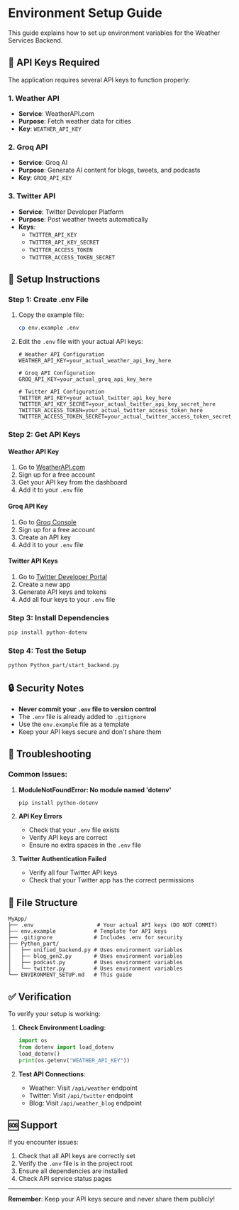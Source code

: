 # Environment Setup Guide

This guide explains how to set up environment variables for the Weather Services Backend.

## 🔐 API Keys Required

The application requires several API keys to function properly:

### 1. Weather API
- **Service**: WeatherAPI.com
- **Purpose**: Fetch weather data for cities
- **Key**: `WEATHER_API_KEY`

### 2. Groq API
- **Service**: Groq AI
- **Purpose**: Generate AI content for blogs, tweets, and podcasts
- **Key**: `GROQ_API_KEY`

### 3. Twitter API
- **Service**: Twitter Developer Platform
- **Purpose**: Post weather tweets automatically
- **Keys**: 
  - `TWITTER_API_KEY`
  - `TWITTER_API_KEY_SECRET`
  - `TWITTER_ACCESS_TOKEN`
  - `TWITTER_ACCESS_TOKEN_SECRET`

## 📝 Setup Instructions

### Step 1: Create .env File
1. Copy the example file:
   ```bash
   cp env.example .env
   ```

2. Edit the `.env` file with your actual API keys:
   ```env
   # Weather API Configuration
   WEATHER_API_KEY=your_actual_weather_api_key_here
   
   # Groq API Configuration
   GROQ_API_KEY=your_actual_groq_api_key_here
   
   # Twitter API Configuration
   TWITTER_API_KEY=your_actual_twitter_api_key_here
   TWITTER_API_KEY_SECRET=your_actual_twitter_api_key_secret_here
   TWITTER_ACCESS_TOKEN=your_actual_twitter_access_token_here
   TWITTER_ACCESS_TOKEN_SECRET=your_actual_twitter_access_token_secret_here
   ```

### Step 2: Get API Keys

#### Weather API Key
1. Go to [WeatherAPI.com](https://www.weatherapi.com/)
2. Sign up for a free account
3. Get your API key from the dashboard
4. Add it to your `.env` file

#### Groq API Key
1. Go to [Groq Console](https://console.groq.com/)
2. Sign up for a free account
3. Create an API key
4. Add it to your `.env` file

#### Twitter API Keys
1. Go to [Twitter Developer Portal](https://developer.twitter.com/)
2. Create a new app
3. Generate API keys and tokens
4. Add all four keys to your `.env` file

### Step 3: Install Dependencies
```bash
pip install python-dotenv
```

### Step 4: Test the Setup
```bash
python Python_part/start_backend.py
```

## 🔒 Security Notes

- **Never commit your `.env` file to version control**
- The `.env` file is already added to `.gitignore`
- Use the `env.example` file as a template
- Keep your API keys secure and don't share them

## 🚨 Troubleshooting

### Common Issues:

1. **ModuleNotFoundError: No module named 'dotenv'**
   ```bash
   pip install python-dotenv
   ```

2. **API Key Errors**
   - Check that your `.env` file exists
   - Verify API keys are correct
   - Ensure no extra spaces in the `.env` file

3. **Twitter Authentication Failed**
   - Verify all four Twitter API keys
   - Check that your Twitter app has the correct permissions

## 📁 File Structure

```
MyApp/
├── .env                    # Your actual API keys (DO NOT COMMIT)
├── env.example            # Template for API keys
├── .gitignore             # Includes .env for security
├── Python_part/
│   ├── unified_backend.py # Uses environment variables
│   ├── blog_gen2.py       # Uses environment variables
│   ├── podcast.py         # Uses environment variables
│   └── twitter.py         # Uses environment variables
└── ENVIRONMENT_SETUP.md   # This guide
```

## ✅ Verification

To verify your setup is working:

1. **Check Environment Loading**:
   ```python
   import os
   from dotenv import load_dotenv
   load_dotenv()
   print(os.getenv("WEATHER_API_KEY"))
   ```

2. **Test API Connections**:
   - Weather: Visit `/api/weather` endpoint
   - Twitter: Visit `/api/twitter` endpoint
   - Blog: Visit `/api/weather_blog` endpoint

## 🆘 Support

If you encounter issues:

1. Check that all API keys are correctly set
2. Verify the `.env` file is in the project root
3. Ensure all dependencies are installed
4. Check API service status pages

---

**Remember**: Keep your API keys secure and never share them publicly!
